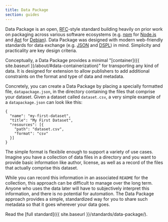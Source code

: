 ```yaml
---
title: Data Package
section: guides
---
```


Data Package is an open, [RFC](http://www.ietf.org/rfc.html)-style standard building heavily on prior work on packaging across various software ecosystems (e.g. [npm](https://www.npmjs.com/) for [Node.js](https://nodejs.org/) and [Apt](https://wiki.debian.org/Apt) for [Debian](https://www.debian.org/)).  Data Package was designed with modern web-friendly standards for data exchange (e.g. [JSON](http://json.org/) and [DSPL](https://developers.google.com/public-data/)) in mind.  Simplicity and practicality are key design criteria.

Conceptually, a Data Package provides a minimal "[container]({{ site.baseurl }}/about/#data-containerization)" for transporting any kind of data.  It is designed for extension to allow publishers to add additional constraints on the format and type of data and metadata.  

Concretely, you can create a Data Package by placing a specially formatted file, `datapackage.json`, in the directory containing the files that comprise your dataset.  Given a dataset called `dataset.csv`, a very simple example of a `datapackage.json` can look like this:

    {
      "name": "my-first-dataset",
      "title": "My First Dataset",
      "resources": [{
        "path": "dataset.csv",
        "format": "csv"
      }]
    }

The simple format is flexibile enough to support a variety of use cases.  Imagine you have a collection of data files in a directory and you want to provide basic information like author, license, as well as a record of the files that actually comprise this dataset.

While you can record this information in an associated `README` for the collection, this approach can be difficult to manage over the long term.  Anyone who uses the data later will have to subjectively interpret this information, and there is no potential for automation.   The Data Package approach provides a simple, standardized way for you to share such metadata so that it goes wherever your data goes.  

Read the [full standard]({{ site.baseurl }}/standards/data-package/).
